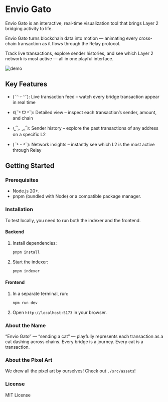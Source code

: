 # Envio Gato

Envio Gato is an interactive, real-time visualization tool that brings Layer 2 bridging activity to life.

Envio Gato turns blockchain data into motion — animating every cross-chain transaction as it flows through the Relay protocol.

Track live transactions, explore sender histories, and see which Layer 2 network is most active — all in one playful interface.

![demo](./src/assets/demogif.gif)

## Key Features

- (˶ᵔ ᵕ ᵔ˶): Live transaction feed – watch every bridge transaction appear in real time

- ꉂ(˵˃ ᗜ ˂˵): Detailed view – inspect each transaction’s sender, amount, and chain

- 𐔌՞꜆.  ̫.꜀՞𐦯: Sender history – explore the past transactions of any address on a specific L2

- (˶˃ ᵕ ˂˶): Network insights – instantly see which L2 is the most active through Relay

## Getting Started

### Prerequisites

- Node.js 20+.
- pnpm (bundled with Node) or a compatible package manager.

### Installation

To test locally, you need to run both the indexer and the frontend.

#### Backend

1. Install dependencies:
   ```bash
   pnpm install
   ```
2. Start the indexer:
   ```bash
   pnpm indexer
   ```
#### Frontend

1. In a separate terminal, run:
   ```bash
   npm run dev
   ```
2. Open `http://localhost:5173` in your browser.

### About the Name

“Envio Gato” — “sending a cat” — playfully represents each transaction as a cat dashing across chains.
Every bridge is a journey. Every cat is a transaction.

### About the Pixel Art
We drew all the pixel art by ourselves! Check out `./src/assets`!

### License
MIT License

